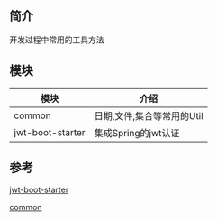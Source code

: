 ## 简介
开发过程中常用的工具方法
## 模块
|模块 |介绍 |
|----------|-----------|
|common|日期,文件,集合等常用的Util|
|jwt-boot-starter|集成Spring的jwt认证|

## 参考
[jwt-boot-starter](https://github.com/niuchangqing/nxtools/tree/master/jwt-boot-starter)

[common](https://github.com/niuchangqing/nxtools/tree/master/common)